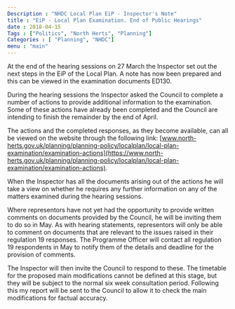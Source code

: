 ```yaml
---
Description : "NHDC Local Plan EiP - Inspector's Note"
title : "EiP - Local Plan Examination. End of Public Hearings"
date : 2018-04-15
Tags : ["Politics", "North Herts", "Planning"]
Categories : [ "Planning", "NHDC"]
menu : "main"
---
```


At the end of the hearing sessions on 27 March the Inspector set out the next steps in the EiP of the Local Plan. A note has now been prepared and this can be viewed in the examination documents ED130.

During the hearing sessions the Inspector asked the Council to complete a
number of actions to provide additional information to the
examination. Some of these actions have already been completed
and the Council are intending to finish the remainder by the end of
April.

The actions and the completed responses, as they become
available, can all be viewed on the website through the following link: [www.north-herts.gov.uk/planning/planning-policy/localplan/local-plan-examination/examination-actions](https://www.north-herts.gov.uk/planning/planning-policy/localplan/local-plan-examination/examination-actions).

When the Inspector has all the documents arising out of the actions he will take
a view on whether he requires any further information on any of the
matters examined during the hearing sessions.

Where representors have not yet had the opportunity to provide
written comments on documents provided by the Council, he will be
inviting them to do so in May. As with hearing statements,
representors will only be able to comment on documents that are
relevant to the issues raised in their regulation 19 responses. The
Programme Officer will contact all regulation 19 respondents in May
to notify them of the details and deadline for the provision of
comments.

The Inspector will then invite the Council to respond to these.
The timetable for the proposed main modifications cannot be
defined at this stage, but they will be subject to the normal six
week consultation period. Following this my report will be sent to
the Council to allow it to check the main modifications for factual accuracy.
